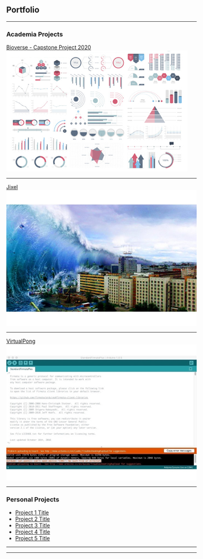 ## Portfolio

---

### Academia Projects

[Bioverse - Capstone Project 2020](/bioverse.md)
<img src="images/dummy_thumbnail.jpg?raw=true"/>

---
<!-- [Project 2 Title](/pdf/sample_presentation.pdf) -->
[Jixel](https://devpost.com/software/jixel)
<img src="images/jixel_stock_image.jpeg?raw=true"/>

---
[VirtualPong](https://devpost.com/software/virtualpong#updates)
<img src="images/vpong_stock.jpeg?raw=true"/>

---

### Personal Projects

- [Project 1 Title](http://example.com/)
- [Project 2 Title](http://example.com/)
- [Project 3 Title](http://example.com/)
- [Project 4 Title](http://example.com/)
- [Project 5 Title](http://example.com/)

---




---